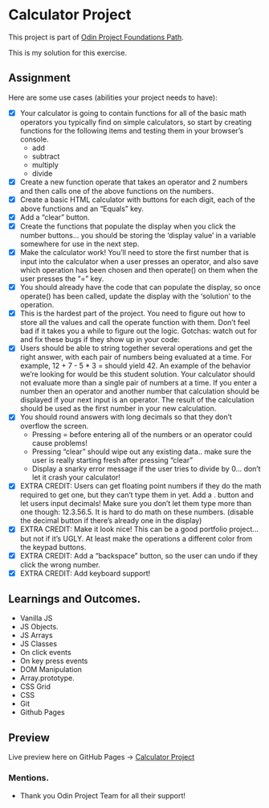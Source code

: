 # Calculator Project

This project is part of [Odin Project Foundations Path](https://www.theodinproject.com/courses/web-development-101/).

This is my solution for this exercise.

## Assignment

Here are some use cases (abilities your project needs to have):

* [x] Your calculator is going to contain functions for all of the basic math operators you typically find on simple calculators, so start by creating functions for the following items and testing them in your browser’s console.
  * add
  * subtract
  * multiply
  * divide
* [x] Create a new function operate that takes an operator and 2 numbers and then calls one of the above functions on the numbers.
* [x] Create a basic HTML calculator with buttons for each digit, each of the above functions and an “Equals” key.
* [x] Add a “clear” button.
* [x] Create the functions that populate the display when you click the number buttons… you should be storing the ‘display value’ in a variable somewhere for use in the next step.
* [x] Make the calculator work! You’ll need to store the first number that is input into the calculator when a user presses an operator, and also save which operation has been chosen and then operate() on them when the user presses the “=” key.
* [x] You should already have the code that can populate the display, so once operate() has been called, update the display with the ‘solution’ to the operation.
* [x] This is the hardest part of the project. You need to figure out how to store all the values and call the operate function with them. Don’t feel bad if it takes you a while to figure out the logic.
Gotchas: watch out for and fix these bugs if they show up in your code:
* [x] Users should be able to string together several operations and get the right answer, with each pair of numbers being evaluated at a time. For example, 12 + 7 - 5 * 3 = should yield 42. An example of the behavior we’re looking for would be this student solution. Your calculator should not evaluate more than a single pair of numbers at a time. If you enter a number then an operator and another number that calculation should be displayed if your next input is an operator. The result of the calculation should be used as the first number in your new calculation.
* [x] You should round answers with long decimals so that they don’t overflow the screen.
  * Pressing = before entering all of the numbers or an operator could cause problems!
  * Pressing “clear” should wipe out any existing data.. make sure the user is really starting fresh after pressing “clear”
  * Display a snarky error message if the user tries to divide by 0… don’t let it crash your calculator!
* [x] EXTRA CREDIT: Users can get floating point numbers if they do the math required to get one, but they can’t type them in yet. Add a . button and let users input decimals! Make sure you don’t let them type more than one though: 12.3.56.5. It is hard to do math on these numbers. (disable the decimal button if there’s already one in the display)
* [x] EXTRA CREDIT: Make it look nice! This can be a good portfolio project… but not if it’s UGLY. At least make the operations a different color from the keypad buttons.
* [x] EXTRA CREDIT: Add a “backspace” button, so the user can undo if they click the wrong number.
* [x] EXTRA CREDIT: Add keyboard support!

## Learnings and Outcomes.

* Vanilla JS
* JS Objects.
* JS Arrays
* JS Classes
* On click events
* On key press events
* DOM Manipulation
* Array.prototype.
* CSS Grid
* CSS
* Git
* Github Pages

## Preview

Live preview here on GitHub Pages -> [Calculator Project](https://vicc30.github.io/Calculator_project/)

### Mentions.

* Thank you Odin Project Team for all their support!